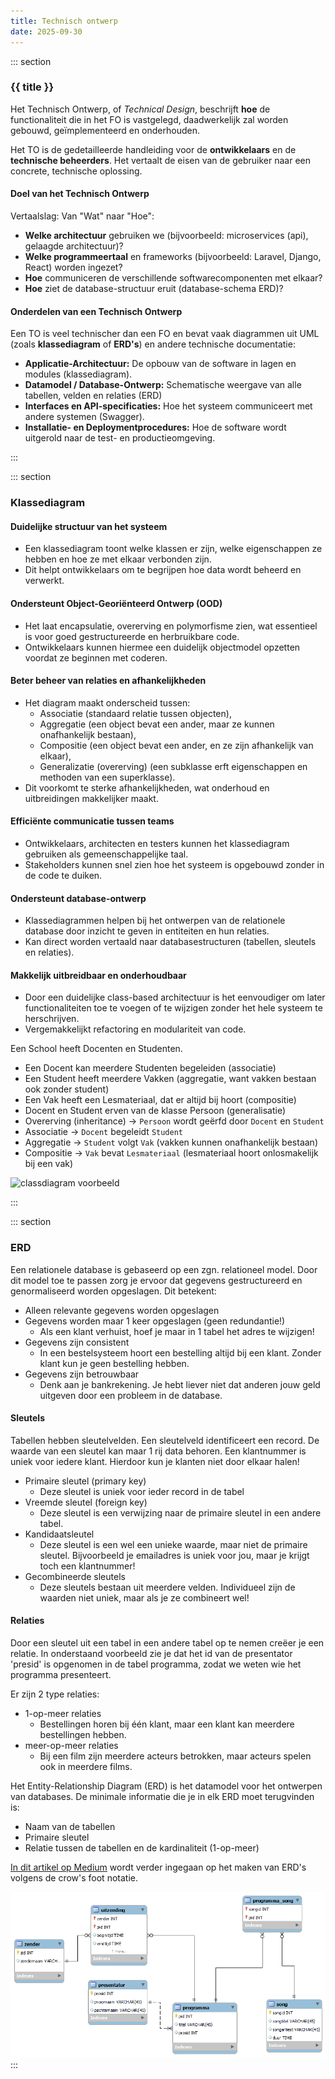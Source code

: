 ```yaml
---
title: Technisch ontwerp
date: 2025-09-30 
---
```


::: section
### {{ title }}

Het Technisch Ontwerp, of *Technical Design*, beschrijft **hoe** de functionaliteit die in het FO is vastgelegd, daadwerkelijk zal worden gebouwd, geïmplementeerd en onderhouden.

Het TO is de gedetailleerde handleiding voor de **ontwikkelaars** en de **technische beheerders**. Het vertaalt de eisen van de gebruiker naar een concrete, technische oplossing.

#### Doel van het Technisch Ontwerp

Vertaalslag: Van "Wat" naar "Hoe":
* **Welke architectuur** gebruiken we (bijvoorbeeld: microservices (api), gelaagde architectuur)?
* **Welke programmeertaal** en frameworks (bijvoorbeeld: Laravel, Django, React) worden ingezet?
* **Hoe** communiceren de verschillende softwarecomponenten met elkaar?
* **Hoe** ziet de database-structuur eruit (database-schema ERD)?

#### Onderdelen van een Technisch Ontwerp

Een TO is veel technischer dan een FO en bevat vaak diagrammen uit UML (zoals **klassediagram** of **ERD's**) en andere technische documentatie:

* **Applicatie-Architectuur:** De opbouw van de software in lagen en modules (klassediagram).
* **Datamodel / Database-Ontwerp:** Schematische weergave van alle tabellen, velden en relaties (ERD)
* **Interfaces en API-specificaties:** Hoe het systeem communiceert met andere systemen (Swagger).
* **Installatie- en Deploymentprocedures:** Hoe de software wordt uitgerold naar de test- en productieomgeving.

:::

::: section
### Klassediagram

#### Duidelijke structuur van het systeem  
* Een klassediagram toont welke klassen er zijn, welke eigenschappen ze hebben en hoe ze met elkaar verbonden zijn.  
* Dit helpt ontwikkelaars om te begrijpen hoe data wordt beheerd en verwerkt.

#### Ondersteunt Object-Georiënteerd Ontwerp (OOD)  
* Het laat encapsulatie, overerving en polymorfisme zien, wat essentieel is voor goed gestructureerde en herbruikbare code.
* Ontwikkelaars kunnen hiermee een duidelijk objectmodel opzetten voordat ze beginnen met coderen.

#### Beter beheer van relaties en afhankelijkheden  
* Het diagram maakt onderscheid tussen:
  * Associatie (standaard relatie tussen objecten),
  * Aggregatie (een object bevat een ander, maar ze kunnen onafhankelijk bestaan),
  * Compositie (een object bevat een ander, en ze zijn afhankelijk van elkaar),
  * Generalizatie (overerving) (een subklasse erft eigenschappen en methoden van een superklasse).
* Dit voorkomt te sterke afhankelijkheden, wat onderhoud en uitbreidingen makkelijker maakt.

#### Efficiënte communicatie tussen teams  
* Ontwikkelaars, architecten en testers kunnen het klassediagram gebruiken als gemeenschappelijke taal.
* Stakeholders kunnen snel zien hoe het systeem is opgebouwd zonder in de code te duiken.

#### Ondersteunt database-ontwerp  
* Klassediagrammen helpen bij het ontwerpen van de relationele database door inzicht te geven in entiteiten en hun relaties.
* Kan direct worden vertaald naar databasestructuren (tabellen, sleutels en relaties).

#### Makkelijk uitbreidbaar en onderhoudbaar  
* Door een duidelijke class-based architectuur is het eenvoudiger om later functionaliteiten toe te voegen of te wijzigen zonder het hele systeem te herschrijven.
* Vergemakkelijkt refactoring en modulariteit van code.

Een School heeft Docenten en Studenten.  
* Een Docent kan meerdere Studenten begeleiden (associatie) 
* Een Student heeft meerdere Vakken (aggregatie, want vakken bestaan ook zonder student) 
* Een Vak heeft een Lesmateriaal, dat er altijd bij hoort (compositie) 
* Docent en Student erven van de klasse Persoon (generalisatie)
* Overerving (inheritance) → `Persoon` wordt geërfd door `Docent` en `Student`
* Associatie → `Docent` begeleidt `Student`
* Aggregatie → `Student` volgt `Vak` (vakken kunnen onafhankelijk bestaan)
* Compositie → `Vak` bevat `Lesmateriaal` (lesmateriaal hoort onlosmakelijk bij een vak)

<img src="https://static.edutorial.nl/projecten/classdiagram.svg" alt="classdiagram voorbeeld" style="width:20%">

:::

::: section
### ERD
Een relationele database is gebaseerd op een zgn. relationeel model. Door dit model toe te passen zorg je ervoor dat gegevens gestructureerd en genormaliseerd worden opgeslagen. Dit betekent:
* Alleen relevante gegevens worden opgeslagen
* Gegevens worden maar 1 keer opgeslagen (geen redundantie!)
  * Als een klant verhuist, hoef je maar in 1 tabel het adres te wijzigen!
* Gegevens zijn consistent
  * In een bestelsysteem hoort een bestelling altijd bij een klant. Zonder klant kun je geen bestelling hebben. 
* Gegevens zijn betrouwbaar
  * Denk aan je bankrekening. Je hebt liever niet dat anderen jouw geld uitgeven door een probleem in de database.
  

#### Sleutels
Tabellen hebben sleutelvelden. Een sleutelveld identificeert een record. De waarde van een sleutel kan maar 1 rij data behoren. Een klantnummer is uniek voor iedere klant. Hierdoor kun je klanten niet door elkaar halen!
* Primaire sleutel (primary key)
  * Deze sleutel is uniek voor ieder record in de tabel
* Vreemde sleutel (foreign key)
  * Deze sleutel is een verwijzing naar de primaire sleutel in een andere tabel. 
* Kandidaatsleutel
  * Deze sleutel is een wel een unieke waarde, maar niet de primaire sleutel. Bijvoorbeeld je emailadres is uniek voor jou, maar je krijgt toch een klantnummer!
* Gecombineerde sleutels
  * Deze sleutels bestaan uit meerdere velden. Individueel zijn de waarden niet uniek, maar als je ze combineert wel!

#### Relaties
Door een sleutel uit een tabel in een andere tabel op te nemen creëer je een relatie. 
In onderstaand voorbeeld zie je dat het id van de presentator 'presid' is opgenomen in de tabel programma, zodat we weten wie het programma presenteert.

Er zijn 2 type relaties:
* 1-op-meer relaties
  * Bestellingen horen bij één klant, maar een klant kan meerdere bestellingen hebben.
* meer-op-meer relaties
  * Bij een film zijn meerdere acteurs betrokken, maar acteurs spelen ook in meerdere films.

Het Entity-Relationship Diagram (ERD) is het datamodel voor het ontwerpen van databases. De minimale informatie die je in elk ERD moet terugvinden is:
* Naam van de tabellen
* Primaire sleutel
* Relatie tussen de tabellen en de kardinaliteit (1-op-meer)

[In dit artikel op Medium](https://medium.com/@callista.m.azizah/crows-foot-erd-for-beginners-a-tutorial-1effc8a326c6) wordt verder ingegaan op het maken van ERD's volgens de crow's foot notatie.

![ERD Radiozenders](/_assets/ontwerpen/radiozenders.png)
:::